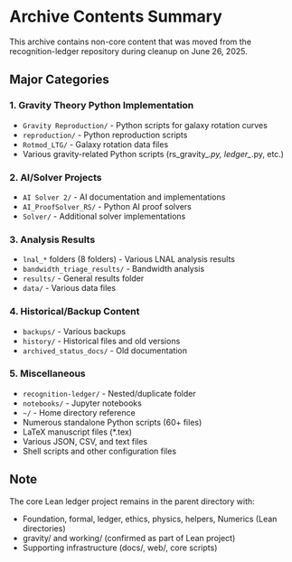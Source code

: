 # Archive Contents Summary

This archive contains non-core content that was moved from the recognition-ledger repository during cleanup on June 26, 2025.

## Major Categories

### 1. Gravity Theory Python Implementation
- `Gravity Reproduction/` - Python scripts for galaxy rotation curves
- `reproduction/` - Python reproduction scripts
- `Rotmod_LTG/` - Galaxy rotation data files
- Various gravity-related Python scripts (rs_gravity_*.py, ledger_*.py, etc.)

### 2. AI/Solver Projects
- `AI Solver 2/` - AI documentation and implementations
- `AI_ProofSolver_RS/` - Python AI proof solvers
- `Solver/` - Additional solver implementations

### 3. Analysis Results
- `lnal_*` folders (8 folders) - Various LNAL analysis results
- `bandwidth_triage_results/` - Bandwidth analysis
- `results/` - General results folder
- `data/` - Various data files

### 4. Historical/Backup Content
- `backups/` - Various backups
- `history/` - Historical files and old versions
- `archived_status_docs/` - Old documentation

### 5. Miscellaneous
- `recognition-ledger/` - Nested/duplicate folder
- `notebooks/` - Jupyter notebooks
- `~/` - Home directory reference
- Numerous standalone Python scripts (60+ files)
- LaTeX manuscript files (*.tex)
- Various JSON, CSV, and text files
- Shell scripts and other configuration files

## Note
The core Lean ledger project remains in the parent directory with:
- Foundation, formal, ledger, ethics, physics, helpers, Numerics (Lean directories)
- gravity/ and working/ (confirmed as part of Lean project)
- Supporting infrastructure (docs/, web/, core scripts) 